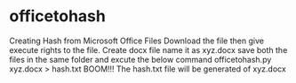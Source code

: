 # officetohash
Creating Hash from Microsoft Office Files
Download the file then give execute rights to the file. 
Create docx file name it as xyz.docx
save both the files in the same folder and excute the below command
officetohash.py xyz.docx > hash.txt
BOOM!!! The hash.txt file will be generated of xyz.docx
